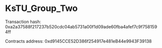 # KsTU_Group_Two

Transaction hash:    0xa2a37588f217237b520cdc04ab5731a00f1d09ade60fba4afef7c9f7581594ff


Contracts address:    0xd9145CCE52D386f254917e481eB44e9943F39138
